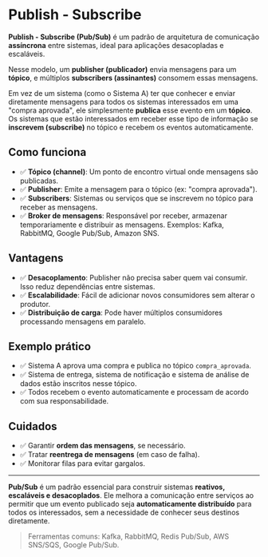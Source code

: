 # Publish - Subscribe

**Publish - Subscribe (Pub/Sub)** é um padrão de arquitetura de comunicação **assíncrona** entre sistemas, ideal para aplicações desacopladas e escaláveis.

Nesse modelo, um **publisher (publicador)** envia mensagens para um **tópico**, e múltiplos **subscribers (assinantes)** consomem essas mensagens.

Em vez de um sistema (como o Sistema A) ter que conhecer e enviar diretamente mensagens para todos os sistemas interessados em uma "compra aprovada", ele simplesmente **publica** esse evento em um **tópico**. Os sistemas que estão interessados em receber esse tipo de informação se **inscrevem (subscribe)** no tópico e recebem os eventos automaticamente.

## Como funciona

- ✅ **Tópico (channel)**: Um ponto de encontro virtual onde mensagens são publicadas.
- ✅ **Publisher**: Emite a mensagem para o tópico (ex: "compra aprovada").
- ✅ **Subscribers**: Sistemas ou serviços que se inscrevem no tópico para receber as mensagens.
- ✅ **Broker de mensagens**: Responsável por receber, armazenar temporariamente e distribuir as mensagens. Exemplos: Kafka, RabbitMQ, Google Pub/Sub, Amazon SNS.

## Vantagens

- ✅ **Desacoplamento**: Publisher não precisa saber quem vai consumir. Isso reduz dependências entre sistemas.
- ✅ **Escalabilidade**: Fácil de adicionar novos consumidores sem alterar o produtor.
- ✅ **Distribuição de carga**: Pode haver múltiplos consumidores processando mensagens em paralelo.

## Exemplo prático

- ✅ Sistema A aprova uma compra e publica no tópico `compra_aprovada`.
- ✅ Sistema de entrega, sistema de notificação e sistema de análise de dados estão inscritos nesse tópico.
- ✅ Todos recebem o evento automaticamente e processam de acordo com sua responsabilidade.

## Cuidados

- ✅ Garantir **ordem das mensagens**, se necessário.
- ✅ Tratar **reentrega de mensagens** (em caso de falha).
- ✅ Monitorar filas para evitar gargalos.

---

**Pub/Sub** é um padrão essencial para construir sistemas **reativos, escaláveis e desacoplados**. Ele melhora a comunicação entre serviços ao permitir que um evento publicado seja **automaticamente distribuído** para todos os interessados, sem a necessidade de conhecer seus destinos diretamente.

> Ferramentas comuns: Kafka, RabbitMQ, Redis Pub/Sub, AWS SNS/SQS, Google Pub/Sub.
